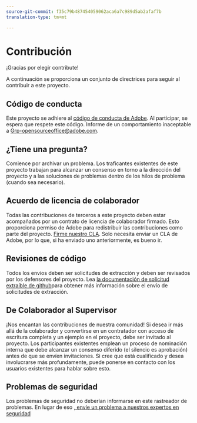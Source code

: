 ```yaml
---
source-git-commit: f35c79b487454059062aca6a7c989d5ab2afaf7b
translation-type: tm+mt

---
```

# Contribución

¡Gracias por elegir contribute!

A continuación se proporciona un conjunto de directrices para seguir al contribuir a este proyecto.

## Código de conducta

Este proyecto se adhiere al [código de conducta de Adobe](code-of-conduct.md). Al participar, se espera que respete este código. Informe de un comportamiento inaceptable a
[Grp-opensourceoffice@adobe.com](mailto:Grp-opensourceoffice@adobe.com).

## ¿Tiene una pregunta?

Comience por archivar un problema. Los traficantes existentes de este proyecto trabajan para alcanzar
un consenso en torno a la dirección del proyecto y a las soluciones de problemas dentro de los hilos
de problema (cuando sea necesario).

## Acuerdo de licencia de colaborador

Todas las contribuciones de terceros a este proyecto deben estar acompañados por un contrato de licencia de colaborador
firmado. Esto proporciona permiso de Adobe para redistribuir las contribuciones
como parte del proyecto. [Firme nuestro CLA](http://opensource.adobe.com/cla.html). Solo necesita enviar un CLA de Adobe, por lo que, si ha enviado uno anteriormente,
es bueno ir.

## Revisiones de código

Todos los envíos deben ser solicitudes de extracción y deben ser revisados
por los defensores del proyecto. Lea [la documentación
de solicitud extraíble de github](https://help.github.com/articles/about-pull-requests/)para obtener más información sobre el envío de solicitudes de extracción.

<!--
Lastly, please follow the [pull request template](PULL_REQUEST_TEMPLATE.md) when
submitting a pull request!
-->

## De Colaborador al Supervisor

¡Nos encantan las contribuciones de nuestra comunidad! Si desea ir más allá de la colaborador
y convertirse en un contratador con acceso de escritura completa y un ejemplo en el proyecto, debe
ser invitado al proyecto. Los participantes existentes emplean un proceso de nominación
interna que debe alcanzar un consenso diferido (el silencio es aprobación) antes de que se envíen invitaciones. Si cree que está cualificado y desea involucrarse más profundamente,
puede ponerse en contacto con los usuarios existentes para hablar sobre esto.

## Problemas de seguridad

Los problemas de seguridad no deberían informarse en este rastreador de problemas. En lugar de eso [, envíe un problema a nuestros expertos en seguridad](https://helpx.adobe.com/security/alertus.html)
